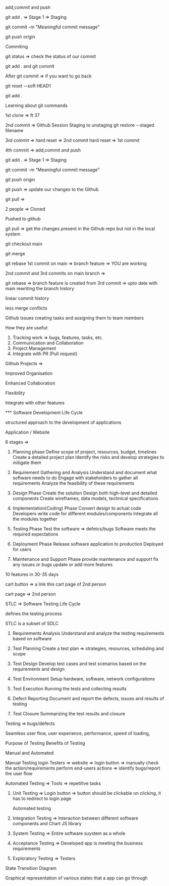 add,commit and push

git add . => Stage 1 => Staging

git commit -m "Meaningful commit message"

git push origin <branchname>

Commiting

git status => check the status of our commit

git add . and git commit

After git commit => if you want to go back

git reset --soft HEAD1

git add .

Learning about git commands

1st clone => ft 37

2nd commit => Github Session
Staging to unstaging
git restore --staged filename

3rd commit => hard reset => 2nd commit
hard reset => 1st commit

4th commit => add,commit and push

git add . => Stage 1 => Staging

git commit -m "Meaningful commit message"

git push origin <branchname>

git push => update our changes to the Github

git pull =>

2 people => Cloned

Pushed to github

git pull => get the changes present in the Github repo but not in the local system

git checkout main

git merge <branchname>

git rebase
1st commit on main =>
branch feature => YOU are working

2nd commit and 3rd commits on main branch =>

git rebase => branch feature is created from 3rd commit => upto date with main
rewriting the branch history

linear commit history

less merge conflicts

Github Issues
creating tasks and assigning them to team members

How they are useful:

1. Tracking work => bugs, features, tasks, etc.
2. Communication and Collaboration
3. Project Management
4. Integrate with PR (Pull request)

Github Projects =>

Improved Organisation

Enhanced Collaboration

Flexibility

Integrate with other features

\*\*\* Software Development Life Cycle

structured approach to the development of applications

Application / Website

6 stages =>

1. Planning phase
   Define scope of project, resources, budget, timelines
   Create a detailed project plan
   Identify the risks and develop strategies to mitigate them

2. Requirement Gathering and Analysis
   Understand and document what software needs to do
   Engage with stakeholders to gather all requirements
   Analyze the feasibility of these requirements

3. Design Phase
   Create the solution
   Design both high-level and detailed components
   Create wireframes, data models, technical specifications

4. Implementation(Coding) Phase
   Convert design to actual code
   Developers write code for different modules/components
   Integrate all the modules together

5. Testing Phase
   Test the software => defetcs/bugs
   Software meets the required expectations

6. Deployment Phase
   Release software application to production
   Deployed for users

7. Maintenance and Support Phase
   provide maintenance and support
   fix any issues or bugs
   update or add more features

10 features in 30-35 days

cart button => a
link this cart page of 2nd person

cart page => 2nd person

STLC => Software Testing Life Cycle

defines the testing process

STLC is a subset of SDLC

1. Requirements Analysis
   Understand and analyze the testing requirements based on software

2. Test Planning
   Create a test plan => strategies, resources, scheduling and scope

3. Test Design
   Develop test cases and test scenarios based on the requirements and design

4. Test Environment Setup
   hardware, software, network configurations

5. Test Execution
   Running the tests and collecting results

6. Defect Reporting
   Document and report the defects, issues and results of testing

7. Test Closure
   Summarizing the test results and closure

Testing => bugs/defects

Seamless user flow, user experience, performance, speed of loading,

Purpose of Testing
Benefits of Testing

Manual and Automated

Manual Testing
login
Testers => website => login button => manually check the action/requirements
perform end-users actions => identify bugs/report the user flow

Automated Testing => Tools => repetitive tasks

1. Unit Testing =>
   Login button => button should be clickable
   on clicking, it has to redirect to login page

   Automated testing

2. Integration Testing =>
   Interaction between different software components and
   Chart JS library

3. System Testing =>
   Entire software suystem as a whole

4. Acceptance Testing =>
   Developed app is meeting the business requirements

5. Exploratory Testing =>
   Testers

State Transition Diagram

Graphical representation of various states that a app can go through
